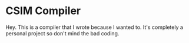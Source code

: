 # CSIM Compiler
Hey. This is a compiler that I wrote because I wanted to. It's completely a personal project so don't mind the bad coding.

